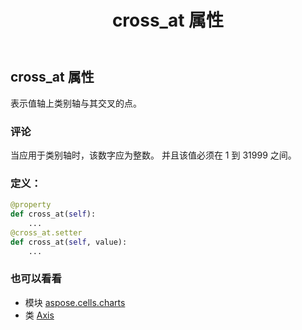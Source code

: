 ﻿---
title: cross_at 属性
second_title: Aspose.Cells for Python via .NET API 参考文献
description:
type: docs
weight: 100
url: /zh/python-net/aspose.cells.charts/axis/cross_at/
is_root: false
---
## cross_at 属性

表示值轴上类别轴与其交叉的点。

### 评论

当应用于类别轴时，该数字应为整数。
并且该值必须在 1 到 31999 之间。
### 定义：
```python
@property
def cross_at(self):
    ...
@cross_at.setter
def cross_at(self, value):
    ...
```

### 也可以看看
* 模块 [aspose.cells.charts](../../)
* 类 [Axis](/cells/zh/python-net/aspose.cells.charts/axis)
